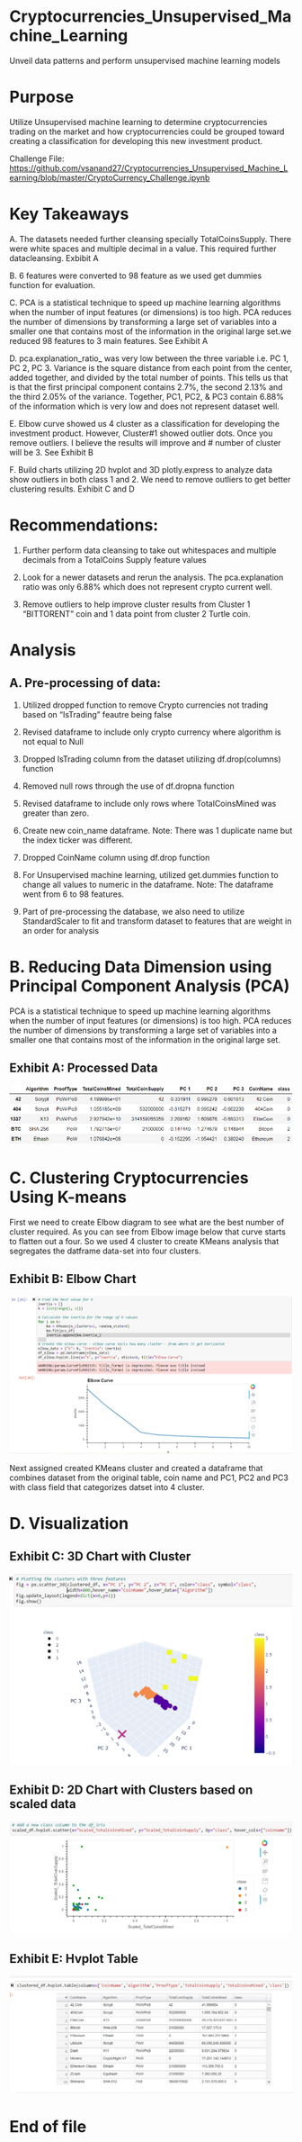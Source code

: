# Cryptocurrencies_Unsupervised_Machine_Learning
Unveil data patterns and perform unsupervised machine learning models

# Purpose

Utilize Unsupervised machine learning to determine cryptocurrencies trading on the market and how cryptocurrencies could be grouped toward creating a classification for developing this new investment product.

Challenge File: https://github.com/vsanand27/Cryptocurrencies_Unsupervised_Machine_Learning/blob/master/CryptoCurrency_Challenge.ipynb

# Key Takeaways

A.	The datasets needed further cleansing specially TotalCoinsSupply. There were white spaces and multiple decimal in a value. This required further datacleansing. Exbibit A

B.	6 features were converted to 98 feature as we used get dummies function for evaluation.

C.	PCA is a statistical technique to speed up machine learning algorithms when the number of input features (or dimensions) is too high. PCA reduces the number of dimensions by transforming a large set of variables into a smaller one that contains most of the information in the original large set.we reduced 98 features to 3 main features.  See Exhibit A

D.	pca.explanation_ratio_ was very low between the three variable i.e. PC 1, PC 2, PC 3.  Variance is the square distance from each point from the center, added together, and divided by the total number of points. This tells us that is that the first principal component contains 2.7%, the second 2.13% and the third 2.05% of the variance. Together, PC1, PC2, & PC3 contain 6.88% of the information which is very low and does not represent dataset well.  

E.	Elbow curve showed us 4 cluster as a classification for developing the investment product.  However, Cluster#1 showed outlier dots.  Once you remove outliers.  I believe the results will improve and # number of cluster will be 3. See Exhibit B

F.	Build charts utilizing 2D hvplot and 3D plotly.express to analyze data show outliers in both class 1 and 2.  We need to remove outliers to get better clustering results. Exhibit C and D

# Recommendations:

1.	Further perform data cleansing to take out whitespaces and multiple decimals from a TotalCoins Supply feature values

2.	Look for a newer datasets and rerun the analysis.  The pca.explanation ratio was only 6.88% which does not represent crypto current well.

3.	Remove outliers to help improve cluster results from Cluster 1 “BITTORENT” coin and 1 data point from cluster 2 Turtle coin.

# Analysis
## A.	Pre-processing of data:
1)	Utilized dropped function to remove Crypto currencies not trading based on 
“IsTrading” feautre being false

2)	Revised dataframe to include only crypto currency where algorithm is not equal to Null

3)	Dropped IsTrading column from the dataset utilizing df.drop(columns)  function

4)	Removed null rows through the use of df.dropna function

5)	Revised dataframe to include only rows where TotalCoinsMined was greater than zero.

6)	Create new coin_name dataframe.  Note: There was 1 duplicate name but the index ticker was different.

7)	Dropped CoinName column using df.drop function

8)	For Unsupervised machine learning, utilized get.dummies function to change all values to numeric in the dataframe.  Note: The dataframe went from 6 to 98 features.

9)	Part of pre-processing the database, we also need to utilize StandardScaler to fit and transform dataset to features that are weight in an order for analysis 

# B.	Reducing Data Dimension using Principal Component Analysis (PCA)

PCA is a statistical technique to speed up machine learning algorithms when the number of input features (or dimensions) is too high. PCA reduces the number of dimensions by transforming a large set of variables into a smaller one that contains most of the information in the original large set.

## Exhibit A: Processed Data
![alt text]( https://github.com/vsanand27/Cryptocurrencies_Unsupervised_Machine_Learning/blob/master/Images/processed_data.PNG) 

# C.	Clustering Cryptocurrencies Using K-means

First we need to create Elbow diagram to see what are the best number of cluster required.  As you can see from Elbow image below that curve starts to flatten out a four.  So we used 4 cluster to create KMeans analysis that segregates the datframe data-set into four clusters.

## Exhibit B: Elbow Chart
![alt text]( https://github.com/vsanand27/Cryptocurrencies_Unsupervised_Machine_Learning/blob/master/Images/Elbow_Chart.PNG) 


Next assigned created KMeans cluster and created a dataframe that combines dataset from the original table, coin name and PC1, PC2 and PC3 with class field that categorizes datset into 4 cluster.

# D.	Visualization 

## Exhibit C: 3D Chart with Cluster
![alt text]( https://github.com/vsanand27/Cryptocurrencies_Unsupervised_Machine_Learning/blob/master/Images/3d_scatter_cluster.PNG)

## Exhibit D: 2D Chart with Clusters based on scaled data
![alt text]( https://github.com/vsanand27/Cryptocurrencies_Unsupervised_Machine_Learning/blob/master/Images/2d_scatter_cluster.PNG)

## Exhibit E: Hvplot Table
![alt text]( https://github.com/vsanand27/Cryptocurrencies_Unsupervised_Machine_Learning/blob/master/Images/hp-plot%20table.PNG) 

# End of file

